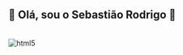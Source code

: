 ## 👋 Olá, sou o Sebastião Rodrigo 👋

<div style="display: incline_block"><br/>
  <img align="center" alt="html5" src="https://cdn.jsdelivr.net/gh/devicons/devicon@latest/icons/python/python-original-wordmark.svg" />
</div>
          
<!--
**SebastiaoRodrigo/SebastiaoRodrigo** is a ✨ _special_ ✨ repository because its `README.md` (this file) appears on your GitHub profile.

Here are some ideas to get you started:

- 🔭 I’m currently working on ...
- 🌱 I’m currently learning ...
- 👯 I’m looking to collaborate on ...
- 🤔 I’m looking for help with ...
- 💬 Ask me about ...
- 📫 How to reach me: ...
- 😄 Pronouns: ...
- ⚡ Fun fact: ...
-->
